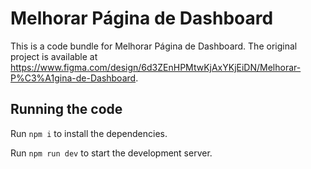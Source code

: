 
  # Melhorar Página de Dashboard

  This is a code bundle for Melhorar Página de Dashboard. The original project is available at https://www.figma.com/design/6d3ZEnHPMtwKjAxYKjEiDN/Melhorar-P%C3%A1gina-de-Dashboard.

  ## Running the code

  Run `npm i` to install the dependencies.

  Run `npm run dev` to start the development server.
  